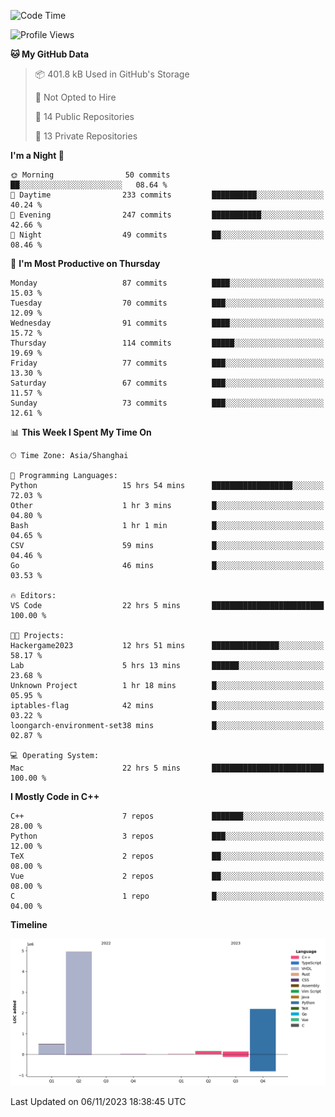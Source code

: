 <!--START_SECTION:waka-->
![Code Time](http://img.shields.io/badge/Code%20Time-275%20hrs%2053%20mins-blue)

![Profile Views](http://img.shields.io/badge/Profile%20Views-0-blue)

**🐱 My GitHub Data** 

> 📦 401.8 kB Used in GitHub's Storage 
 > 
> 🚫 Not Opted to Hire
 > 
> 📜 14 Public Repositories 
 > 
> 🔑 13 Private Repositories 
 > 
**I'm a Night 🦉** 

```text
🌞 Morning                50 commits          ██░░░░░░░░░░░░░░░░░░░░░░░   08.64 % 
🌆 Daytime                233 commits         ██████████░░░░░░░░░░░░░░░   40.24 % 
🌃 Evening                247 commits         ███████████░░░░░░░░░░░░░░   42.66 % 
🌙 Night                  49 commits          ██░░░░░░░░░░░░░░░░░░░░░░░   08.46 % 
```
📅 **I'm Most Productive on Thursday** 

```text
Monday                   87 commits          ████░░░░░░░░░░░░░░░░░░░░░   15.03 % 
Tuesday                  70 commits          ███░░░░░░░░░░░░░░░░░░░░░░   12.09 % 
Wednesday                91 commits          ████░░░░░░░░░░░░░░░░░░░░░   15.72 % 
Thursday                 114 commits         █████░░░░░░░░░░░░░░░░░░░░   19.69 % 
Friday                   77 commits          ███░░░░░░░░░░░░░░░░░░░░░░   13.30 % 
Saturday                 67 commits          ███░░░░░░░░░░░░░░░░░░░░░░   11.57 % 
Sunday                   73 commits          ███░░░░░░░░░░░░░░░░░░░░░░   12.61 % 
```


📊 **This Week I Spent My Time On** 

```text
🕑︎ Time Zone: Asia/Shanghai

💬 Programming Languages: 
Python                   15 hrs 54 mins      ██████████████████░░░░░░░   72.03 % 
Other                    1 hr 3 mins         █░░░░░░░░░░░░░░░░░░░░░░░░   04.80 % 
Bash                     1 hr 1 min          █░░░░░░░░░░░░░░░░░░░░░░░░   04.65 % 
CSV                      59 mins             █░░░░░░░░░░░░░░░░░░░░░░░░   04.46 % 
Go                       46 mins             █░░░░░░░░░░░░░░░░░░░░░░░░   03.53 % 

🔥 Editors: 
VS Code                  22 hrs 5 mins       █████████████████████████   100.00 % 

🐱‍💻 Projects: 
Hackergame2023           12 hrs 51 mins      ███████████████░░░░░░░░░░   58.17 % 
Lab                      5 hrs 13 mins       ██████░░░░░░░░░░░░░░░░░░░   23.68 % 
Unknown Project          1 hr 18 mins        █░░░░░░░░░░░░░░░░░░░░░░░░   05.95 % 
iptables-flag            42 mins             █░░░░░░░░░░░░░░░░░░░░░░░░   03.22 % 
loongarch-environment-set38 mins             █░░░░░░░░░░░░░░░░░░░░░░░░   02.87 % 

💻 Operating System: 
Mac                      22 hrs 5 mins       █████████████████████████   100.00 % 
```

**I Mostly Code in C++** 

```text
C++                      7 repos             ███████░░░░░░░░░░░░░░░░░░   28.00 % 
Python                   3 repos             ███░░░░░░░░░░░░░░░░░░░░░░   12.00 % 
TeX                      2 repos             ██░░░░░░░░░░░░░░░░░░░░░░░   08.00 % 
Vue                      2 repos             ██░░░░░░░░░░░░░░░░░░░░░░░   08.00 % 
C                        1 repo              █░░░░░░░░░░░░░░░░░░░░░░░░   04.00 % 
```



**Timeline**

![Lines of Code chart](https://raw.githubusercontent.com/xkz0777/xkz0777/master/assets/bar_graph.png)


 Last Updated on 06/11/2023 18:38:45 UTC
<!--END_SECTION:waka-->
